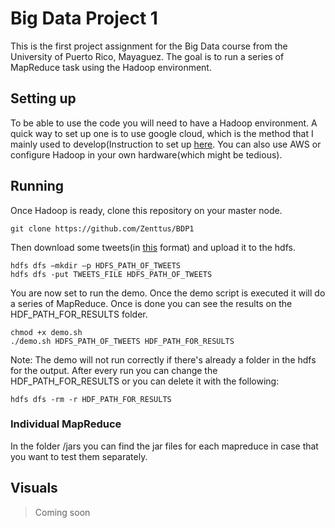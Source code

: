 # Big Data Project 1
This is the first project assignment for the Big Data course from the University of Puerto Rico, Mayaguez. The goal is to run a series of MapReduce task using the Hadoop environment.
## Setting up
To be able to use the code you will need to have a Hadoop environment. A quick way to set up one is to use google cloud, which is the method that I mainly used to develop(Instruction to set up [here](https://medium.com/google-cloud/launch-a-hadoop-cluster-in-90-seconds-or-less-in-google-cloud-dataproc-b3acc1c02598). You can also use AWS or configure Hadoop in your own hardware(which might be tedious).
## Running
Once Hadoop is ready, clone this repository on your master node.
```
git clone https://github.com/Zenttus/BDP1
```
Then download some tweets(in [this](https://github.com/Zenttus/BDP1/blob/master/extras/tweetformat.json) format) and upload it to the hdfs.
```
hdfs dfs –mkdir –p HDFS_PATH_OF_TWEETS
hdfs dfs -put TWEETS_FILE HDFS_PATH_OF_TWEETS
```
You are now set to run the demo. Once the demo script is executed it will do a series of MapReduce. Once is done you can see the results on the HDF_PATH_FOR_RESULTS folder.
```
chmod +x demo.sh
./demo.sh HDFS_PATH_OF_TWEETS HDF_PATH_FOR_RESULTS
```
Note: The demo will not run correctly if there's already a folder in the hdfs for the output. After every run you can change the HDF_PATH_FOR_RESULTS or you can delete it with the following:
```
hdfs dfs -rm -r HDF_PATH_FOR_RESULTS
```
### Individual MapReduce
In the folder /jars you can find the jar files for each mapreduce in case that you want to test them separately.
## Visuals
> Coming soon
